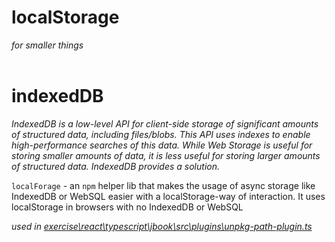 # localStorage

_for smaller things_
<br/><br/>


# indexedDB
_IndexedDB is a low-level API for client-side storage of significant amounts of structured data, including files/blobs. This API uses indexes to enable high-performance searches of this data. While Web Storage is useful for storing smaller amounts of data, it is less useful for storing larger amounts of structured data. IndexedDB provides a solution._

`localForage` - an `npm` helper lib that makes the usage of async storage like IndexedDB or WebSQL easier with a localStorage-way of interaction. It uses localStorage in browsers with no IndexedDB or WebSQL  

_used in [exercise\react\typescript\jbook\src\plugins\unpkg-path-plugin.ts](..%5Creact%5Ctypescript%5Cjbook%5Cpackages%5Clocal-client%5Csrc%5Cbundler%5Cplugins%5Cunpkg-path-plugin.ts)_  


